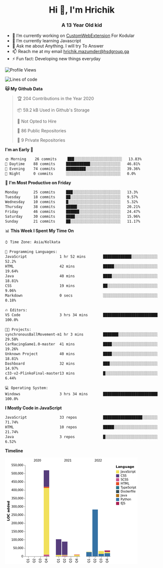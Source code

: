 <h1 align="center">Hi 👋, I'm Hrichik</h1>
<h3 align="center">A 13 Year Old kid</h3>


- 🔭 I’m currently working on [CustomWebExtension](https://github.com/hrichiksite/CustomWebExtension) For Kodular
- 🌱 I’m currently learning Javascript
- 💬 Ask me about Anything. I will try To Answer
- 📫 Reach me at my email hrichik.mazumder@hsdgroup.ga
- ⚡ Fun fact: Developing new things everyday

<!--START_SECTION:waka-->
![Profile Views](http://img.shields.io/badge/Profile%20Views-96-blue)

![Lines of code](https://img.shields.io/badge/From%20Hello%20World%20I%27ve%20Written-4.4%20million%20lines%20of%20code-blue)

**🐱 My Github Data** 

> 🏆 204 Contributions in the Year 2020
 > 
> 📦 59.2 kB Used in Github's Storage 
 > 
> 🚫 Not Opted to Hire
 > 
> 📜 86 Public Repositories
 > 
> 🔑 9 Private Repositories 

**I'm an Early 🐤** 

```text
🌞 Morning    26 commits     ███░░░░░░░░░░░░░░░░░░░░░░   13.83% 
🌆 Daytime    88 commits     ███████████░░░░░░░░░░░░░░   46.81% 
🌃 Evening    74 commits     █████████░░░░░░░░░░░░░░░░   39.36% 
🌙 Night      0 commits      ░░░░░░░░░░░░░░░░░░░░░░░░░   0.0%

```
📅 **I'm Most Productive on Friday** 

```text
Monday       25 commits     ███░░░░░░░░░░░░░░░░░░░░░░   13.3% 
Tuesday      18 commits     ██░░░░░░░░░░░░░░░░░░░░░░░   9.57% 
Wednesday    10 commits     █░░░░░░░░░░░░░░░░░░░░░░░░   5.32% 
Thursday     38 commits     █████░░░░░░░░░░░░░░░░░░░░   20.21% 
Friday       46 commits     ██████░░░░░░░░░░░░░░░░░░░   24.47% 
Saturday     30 commits     ████░░░░░░░░░░░░░░░░░░░░░   15.96% 
Sunday       21 commits     ██░░░░░░░░░░░░░░░░░░░░░░░   11.17%

```


📊 **This Week I Spent My Time On** 

```text
⌚︎ Time Zone: Asia/Kolkata

💬 Programming Languages: 
JavaScript               1 hr 52 mins        █████████████░░░░░░░░░░░░   52.2% 
HTML                     42 mins             █████░░░░░░░░░░░░░░░░░░░░   19.64% 
Java                     40 mins             ████░░░░░░░░░░░░░░░░░░░░░   18.81% 
CSS                      19 mins             ██░░░░░░░░░░░░░░░░░░░░░░░   9.06% 
Markdown                 0 secs              ░░░░░░░░░░░░░░░░░░░░░░░░░   0.18%

🔥 Editors: 
VS Code                  3 hrs 34 mins       █████████████████████████   100.0%

🐱‍💻 Projects: 
synchronousBallMovement-m1 hr 3 mins         ███████░░░░░░░░░░░░░░░░░░   29.58% 
CarRacingGame1.0-master  41 mins             ████░░░░░░░░░░░░░░░░░░░░░   19.26% 
Unknown Project          40 mins             ████░░░░░░░░░░░░░░░░░░░░░   18.81% 
Dashboard                32 mins             ███░░░░░░░░░░░░░░░░░░░░░░   14.97% 
c33-v2-PlinkoFinal-master13 mins             █░░░░░░░░░░░░░░░░░░░░░░░░   6.44%

💻 Operating System: 
Windows                  3 hrs 34 mins       █████████████████████████   100.0%

```

**I Mostly Code in JavaScript** 

```text
JavaScript               33 repos            ██████████████████░░░░░░░   71.74% 
HTML                     10 repos            █████░░░░░░░░░░░░░░░░░░░░   21.74% 
Java                     3 repos             █░░░░░░░░░░░░░░░░░░░░░░░░   6.52%

```


**Timeline**

![Chart not found](https://github.com/hrichiksite/hrichiksite/blob/master/charts/bar_graph.png) 


<!--END_SECTION:waka-->

